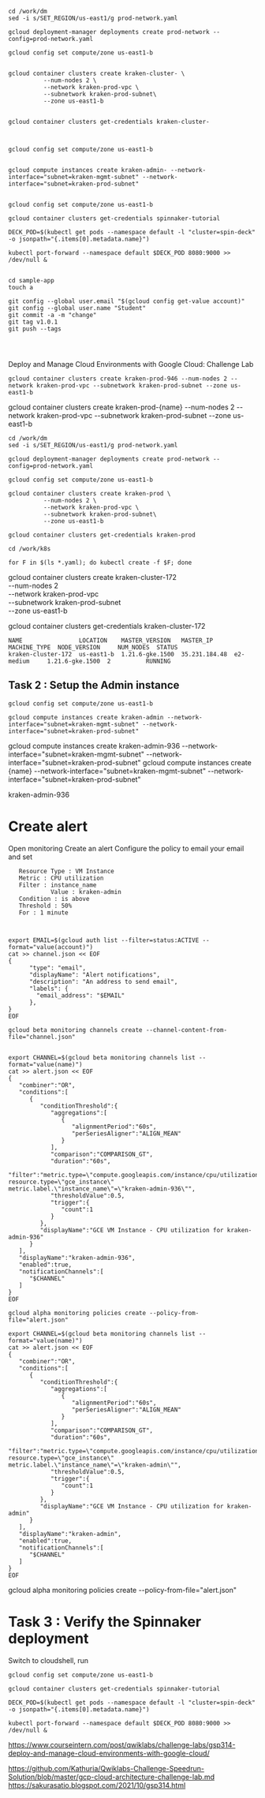 ```
cd /work/dm
sed -i s/SET_REGION/us-east1/g prod-network.yaml

gcloud deployment-manager deployments create prod-network --config=prod-network.yaml

gcloud config set compute/zone us-east1-b


gcloud container clusters create kraken-cluster- \
          --num-nodes 2 \
          --network kraken-prod-vpc \
          --subnetwork kraken-prod-subnet\
          --zone us-east1-b


gcloud container clusters get-credentials kraken-cluster-



gcloud config set compute/zone us-east1-b


gcloud compute instances create kraken-admin- --network-interface="subnet=kraken-mgmt-subnet" --network-interface="subnet=kraken-prod-subnet"


gcloud config set compute/zone us-east1-b

gcloud container clusters get-credentials spinnaker-tutorial

DECK_POD=$(kubectl get pods --namespace default -l "cluster=spin-deck" -o jsonpath="{.items[0].metadata.name}")

kubectl port-forward --namespace default $DECK_POD 8080:9000 >> /dev/null &


cd sample-app
touch a

git config --global user.email "$(gcloud config get-value account)"
git config --global user.name "Student"
git commit -a -m "change"
git tag v1.0.1
git push --tags




```

Deploy and Manage Cloud Environments with Google Cloud: Challenge Lab



```
gcloud container clusters create kraken-prod-946 --num-nodes 2 --network kraken-prod-vpc --subnetwork kraken-prod-subnet --zone us-east1-b
```

gcloud container clusters create kraken-prod-{name} --num-nodes 2 --network kraken-prod-vpc --subnetwork kraken-prod-subnet --zone us-east1-b




```
cd /work/dm
sed -i s/SET_REGION/us-east1/g prod-network.yaml

gcloud deployment-manager deployments create prod-network --config=prod-network.yaml

gcloud config set compute/zone us-east1-b

gcloud container clusters create kraken-prod \
          --num-nodes 2 \
          --network kraken-prod-vpc \
          --subnetwork kraken-prod-subnet\
          --zone us-east1-b

gcloud container clusters get-credentials kraken-prod

cd /work/k8s

for F in $(ls *.yaml); do kubectl create -f $F; done
```

gcloud container clusters create kraken-cluster-172 \
          --num-nodes 2 \
          --network kraken-prod-vpc \
          --subnetwork kraken-prod-subnet\
          --zone us-east1-b



gcloud container clusters get-credentials kraken-cluster-172
```
NAME                LOCATION    MASTER_VERSION   MASTER_IP      MACHINE_TYPE  NODE_VERSION     NUM_NODES  STATUS
kraken-cluster-172  us-east1-b  1.21.6-gke.1500  35.231.184.48  e2-medium     1.21.6-gke.1500  2          RUNNING
```


## Task 2 : Setup the Admin instance

```
gcloud config set compute/zone us-east1-b

gcloud compute instances create kraken-admin --network-interface="subnet=kraken-mgmt-subnet" --network-interface="subnet=kraken-prod-subnet"
```

gcloud compute instances create kraken-admin-936 --network-interface="subnet=kraken-mgmt-subnet" --network-interface="subnet=kraken-prod-subnet"
gcloud compute instances create {name} --network-interface="subnet=kraken-mgmt-subnet" --network-interface="subnet=kraken-prod-subnet"

kraken-admin-936

# Create alert


Open monitoring
Create an alert
Configure the policy to email your email and set
```
   Resource Type : VM Instance
   Metric : CPU utilization
   Filter : instance_name
            Value : kraken-admin
   Condition : is above
   Threshold : 50%
   For : 1 minute


```
```

export EMAIL=$(gcloud auth list --filter=status:ACTIVE --format="value(account)")
cat >> channel.json << EOF
{
      "type": "email",
      "displayName": "Alert notifications",
      "description": "An address to send email",
      "labels": {
        "email_address": "$EMAIL"
      },
}
EOF

gcloud beta monitoring channels create --channel-content-from-file="channel.json"


```

```
export CHANNEL=$(gcloud beta monitoring channels list --format="value(name)")
cat >> alert.json << EOF
{
   "combiner":"OR",
   "conditions":[
      {
         "conditionThreshold":{
            "aggregations":[
               {
                  "alignmentPeriod":"60s",
                  "perSeriesAligner":"ALIGN_MEAN"
               }
            ],
            "comparison":"COMPARISON_GT",
            "duration":"60s",
            "filter":"metric.type=\"compute.googleapis.com/instance/cpu/utilization\" resource.type=\"gce_instance\" metric.label.\"instance_name\"=\"kraken-admin-936\"",
            "thresholdValue":0.5,
            "trigger":{
               "count":1
            }
         },
         "displayName":"GCE VM Instance - CPU utilization for kraken-admin-936"
      }
   ],
   "displayName":"kraken-admin-936",
   "enabled":true,
   "notificationChannels":[
      "$CHANNEL"
   ]
}
EOF

gcloud alpha monitoring policies create --policy-from-file="alert.json"
```
```
export CHANNEL=$(gcloud beta monitoring channels list --format="value(name)")
cat >> alert.json << EOF
{
   "combiner":"OR",
   "conditions":[
      {
         "conditionThreshold":{
            "aggregations":[
               {
                  "alignmentPeriod":"60s",
                  "perSeriesAligner":"ALIGN_MEAN"
               }
            ],
            "comparison":"COMPARISON_GT",
            "duration":"60s",
            "filter":"metric.type=\"compute.googleapis.com/instance/cpu/utilization\" resource.type=\"gce_instance\" metric.label.\"instance_name\"=\"kraken-admin\"",
            "thresholdValue":0.5,
            "trigger":{
               "count":1
            }
         },
         "displayName":"GCE VM Instance - CPU utilization for kraken-admin"
      }
   ],
   "displayName":"kraken-admin",
   "enabled":true,
   "notificationChannels":[
      "$CHANNEL"
   ]
}
EOF
```
gcloud alpha monitoring policies create --policy-from-file="alert.json"



# Task 3 : Verify the Spinnaker deployment

Switch to cloudshell, run
```
gcloud config set compute/zone us-east1-b

gcloud container clusters get-credentials spinnaker-tutorial

DECK_POD=$(kubectl get pods --namespace default -l "cluster=spin-deck" -o jsonpath="{.items[0].metadata.name}")

kubectl port-forward --namespace default $DECK_POD 8080:9000 >> /dev/null &
```
https://www.courseintern.com/post/qwiklabs/challenge-labs/gsp314-deploy-and-manage-cloud-environments-with-google-cloud/

https://github.com/Kathuria/Qwiklabs-Challenge-Speedrun-Solution/blob/master/gcp-cloud-architecture-challenge-lab.md
https://sakurasatio.blogspot.com/2021/10/gsp314.html
